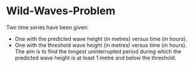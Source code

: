 # Wild-Waves-Problem
Two time series have been given:
* One with the predicted wave height (in metres) versus time (in hours).
*  One with the threshold wave height (in metres) versus time (in hours).  The aim is to find the longest uninterrupted period during which the predicted wave height is at least 1 metre and below the threshold.
